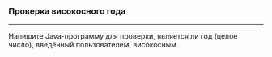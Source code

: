 ### Проверка високосного года
***
Напишите Java-программу для проверки, является ли год (целое число), введённый пользователем, високосным.